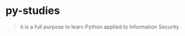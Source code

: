 # py-studies
 <blockquote>it is a full purpose to learn Python applied to Information Security</blockquote>
